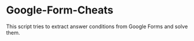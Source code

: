 # Google-Form-Cheats
This script tries to extract answer conditions from Google Forms and solve them.
